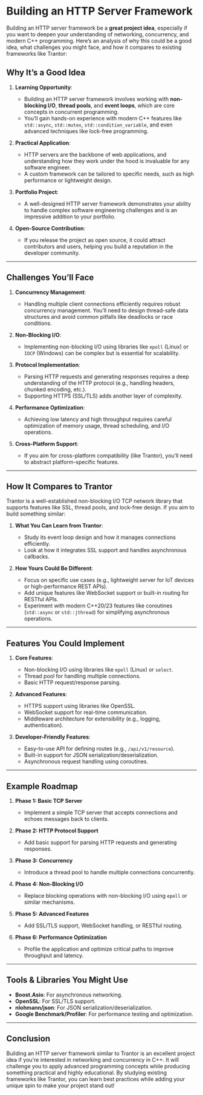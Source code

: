 # Building an HTTP Server Framework

Building an HTTP server framework be a **great project idea**, especially if you want to deepen your understanding of networking, concurrency, and modern C++ programming. Here’s an analysis of why this could be a good idea, what challenges you might face, and how it compares to existing frameworks like Trantor:

## Why It’s a Good Idea

1. **Learning Opportunity**:
   - Building an HTTP server framework involves working with **non-blocking I/O**, **thread pools**, and **event loops**, which are core concepts in concurrent programming.
   - You’ll gain hands-on experience with modern C++ features like `std::async`, `std::mutex`, `std::condition_variable`, and even advanced techniques like lock-free programming.

2. **Practical Application**:
   - HTTP servers are the backbone of web applications, and understanding how they work under the hood is invaluable for any software engineer.
   - A custom framework can be tailored to specific needs, such as high performance or lightweight design.

3. **Portfolio Project**:
   - A well-designed HTTP server framework demonstrates your ability to handle complex software engineering challenges and is an impressive addition to your portfolio.

4. **Open-Source Contribution**:
   - If you release the project as open source, it could attract contributors and users, helping you build a reputation in the developer community.

---

## Challenges You’ll Face

1. **Concurrency Management**:
   - Handling multiple client connections efficiently requires robust concurrency management. You’ll need to design thread-safe data structures and avoid common pitfalls like deadlocks or race conditions.

2. **Non-Blocking I/O**:
   - Implementing non-blocking I/O using libraries like `epoll` (Linux) or `IOCP` (Windows) can be complex but is essential for scalability.

3. **Protocol Implementation**:
   - Parsing HTTP requests and generating responses requires a deep understanding of the HTTP protocol (e.g., handling headers, chunked encoding, etc.).
   - Supporting HTTPS (SSL/TLS) adds another layer of complexity.

4. **Performance Optimization**:
   - Achieving low latency and high throughput requires careful optimization of memory usage, thread scheduling, and I/O operations.

5. **Cross-Platform Support**:
   - If you aim for cross-platform compatibility (like Trantor), you’ll need to abstract platform-specific features.

---

## How It Compares to Trantor

Trantor is a well-established non-blocking I/O TCP network library that supports features like SSL, thread pools, and lock-free design. If you aim to build something similar:

1. **What You Can Learn from Trantor**:
   - Study its event loop design and how it manages connections efficiently.
   - Look at how it integrates SSL support and handles asynchronous callbacks.

2. **How Yours Could Be Different**:
   - Focus on specific use cases (e.g., lightweight server for IoT devices or high-performance REST APIs).
   - Add unique features like WebSocket support or built-in routing for RESTful APIs.
   - Experiment with modern C++20/23 features like coroutines (`std::async` or `std::jthread`) for simplifying asynchronous operations.

---

## Features You Could Implement

1. **Core Features**:
   - Non-blocking I/O using libraries like `epoll` (Linux) or `select`.
   - Thread pool for handling multiple connections.
   - Basic HTTP request/response parsing.

2. **Advanced Features**:
   - HTTPS support using libraries like OpenSSL.
   - WebSocket support for real-time communication.
   - Middleware architecture for extensibility (e.g., logging, authentication).

3. **Developer-Friendly Features**:
   - Easy-to-use API for defining routes (e.g., `/api/v1/resource`).
   - Built-in support for JSON serialization/deserialization.
   - Asynchronous request handling using coroutines.

---

## Example Roadmap

1. **Phase 1: Basic TCP Server**
   - Implement a simple TCP server that accepts connections and echoes messages back to clients.
   
2. **Phase 2: HTTP Protocol Support**
   - Add basic support for parsing HTTP requests and generating responses.

3. **Phase 3: Concurrency**
   - Introduce a thread pool to handle multiple connections concurrently.

4. **Phase 4: Non-Blocking I/O**
   - Replace blocking operations with non-blocking I/O using `epoll` or similar mechanisms.

5. **Phase 5: Advanced Features**
   - Add SSL/TLS support, WebSocket handling, or RESTful routing.

6. **Phase 6: Performance Optimization**
   - Profile the application and optimize critical paths to improve throughput and latency.

---

## Tools & Libraries You Might Use

- **Boost.Asio**: For asynchronous networking.
- **OpenSSL**: For SSL/TLS support.
- **nlohmann/json**: For JSON serialization/deserialization.
- **Google Benchmark/Profiler**: For performance testing and optimization.

---

## Conclusion

Building an HTTP server framework similar to Trantor is an excellent project idea if you're interested in networking and concurrency in C++. It will challenge you to apply advanced programming concepts while producing something practical and highly educational. By studying existing frameworks like Trantor, you can learn best practices while adding your unique spin to make your project stand out!

